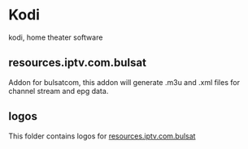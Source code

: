 # Kodi
kodi, home theater software

## resources.iptv.com.bulsat
Addon for bulsatcom, this addon will generate .m3u and .xml files for channel stream and epg data.

## logos
This folder contains logos for [resources.iptv.com.bulsat](https://github.com/vastril4o/kodi/tree/master/resources.iptv.com.bulsat)
